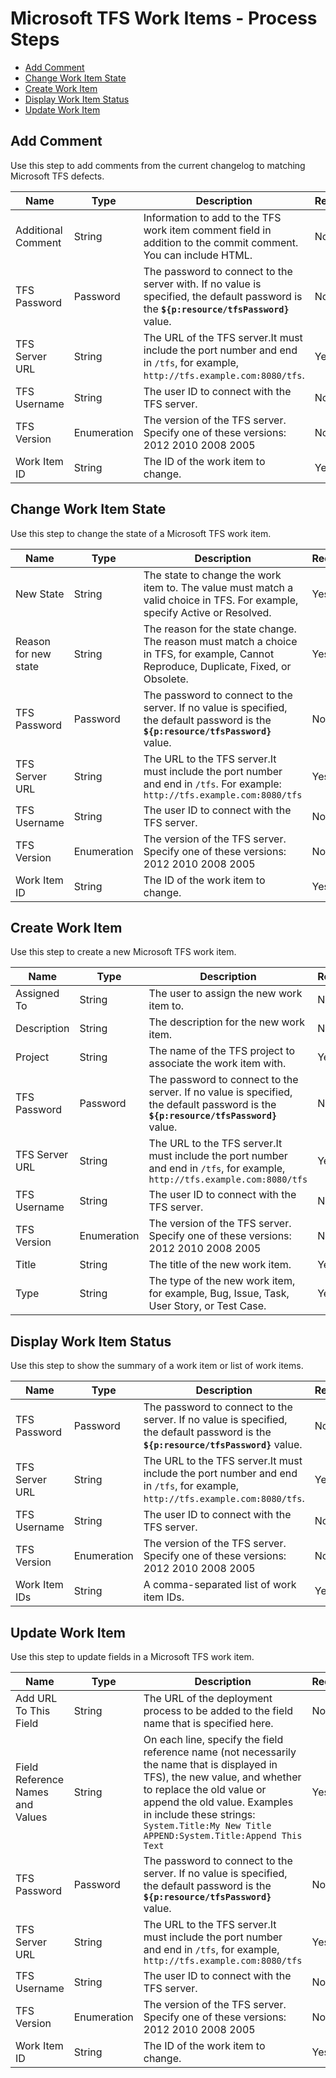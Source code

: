 
# Microsoft TFS Work Items - Process Steps

* [Add Comment](#add_comment)
* [Change Work Item State](#change_work_item_state)
* [Create Work Item](#create_work_item)
* [Display Work Item Status](#display_work_item_status)
* [Update Work Item](#update_work_item)


## Add Comment

Use this step to add comments from the current changelog to matching Microsoft TFS defects.


| Name | Type | Description                                                                                                          | Required |
| ---- | ---- | -------------------------------------------------------------------------------------------------------------------- | -------- |
| Additional Comment | String | Information to add to the TFS work item comment field in addition to the commit comment. You can include HTML. | No |
| TFS Password | Password | The password to connect to the server with. If no value is specified, the default password is the **``${p:resource/tfsPassword}``** value. | No |
| TFS Server URL | String | The URL of the TFS server.It must include the port number and end in `/tfs`, for example, `http://tfs.example.com:8080/tfs`. | Yes |
| TFS Username | String | The user ID to connect with the TFS server. | No |
| TFS Version | Enumeration | The version of the TFS server. Specify one of these versions: 2012 2010 2008 2005 | No |
| Work Item ID | String | The ID of the work item to change. | Yes |

## Change Work Item State

Use this step to change the state of a Microsoft TFS work item.


| Name | Type | Description                                                                                                          | Required |
| ---- | ---- | -------------------------------------------------------------------------------------------------------------------- | -------- |
| New State | String | The state to change the work item to. The value must match a valid choice in TFS. For example, specify Active or Resolved. | Yes |
| Reason for new state | String | The reason for the state change. The reason must match a choice in TFS, for example, Cannot Reproduce, Duplicate, Fixed, or Obsolete. | Yes |
| TFS Password | Password | The password to connect to the server. If no value is specified, the default password is the **``${p:resource/tfsPassword}``** value. | No |
| TFS Server URL | String | The URL to the TFS server.It must include the port number and end in `/tfs`. For example: `http://tfs.example.com:8080/tfs` | Yes |
| TFS Username | String | The user ID to connect with the TFS server. | No |
| TFS Version | Enumeration | The version of the TFS server. Specify one of these versions: 2012 2010 2008 2005 | No |
| Work Item ID | String | The ID of the work item to change. | Yes |

## Create Work Item

Use this step to create a new Microsoft TFS work item.


| Name | Type | Description                                                                                                          | Required |
| ---- | ---- | -------------------------------------------------------------------------------------------------------------------- | -------- |
| Assigned To | String | The user to assign the new work item to. | No |
| Description | String | The description for the new work item. | No |
| Project | String | The name of the TFS project to associate the work item with. | Yes |
| TFS Password | Password | The password to connect to the server. If no value is specified, the default password is the **``${p:resource/tfsPassword}``** value. | No |
| TFS Server URL | String | The URL to the TFS server.It must include the port number and end in `/tfs`, for example, `http://tfs.example.com:8080/tfs` | Yes |
| TFS Username | String | The user ID to connect with the TFS server. | No |
| TFS Version | Enumeration | The version of the TFS server. Specify one of these versions: 2012 2010 2008 2005 | No |
| Title | String | The title of the new work item. | Yes |
| Type | String | The type of the new work item, for example, Bug, Issue, Task, User Story, or Test Case. | Yes |

## Display Work Item Status

Use this step to show the summary of a work item or list of work items.


| Name | Type | Description                                                                                                          | Required |
| ---- | ---- | -------------------------------------------------------------------------------------------------------------------- | -------- |
| TFS Password | Password | The password to connect to the server. If no value is specified, the default password is the **``${p:resource/tfsPassword}``** value. | No |
| TFS Server URL | String | The URL to the TFS server.It must include the port number and end in `/tfs`, for example, `http://tfs.example.com:8080/tfs`. | Yes |
| TFS Username | String | The user ID to connect with the TFS server. | No |
| TFS Version | Enumeration | The version of the TFS server. Specify one of these versions: 2012 2010 2008 2005 | No |
| Work Item IDs | String | A comma-separated list of work item IDs. | Yes |

## Update Work Item

Use this step to update fields in a Microsoft TFS work item.


| Name | Type | Description                                                                                                          | Required |
| ---- | ---- | -------------------------------------------------------------------------------------------------------------------- | -------- |
| Add URL To This Field | String | The URL of the deployment process to be added to the field name that is specified here. | No |
| Field Reference Names and Values | String | On each line, specify the field reference name (not necessarily the name that is displayed in TFS), the new value, and whether to replace the old value or append the old value. Examples in include these strings:  `System.Title:My New Title APPEND:System.Title:Append This Text` | Yes |
| TFS Password | Password | The password to connect to the server. If no value is specified, the default password is the **``${p:resource/tfsPassword}``** value. | No |
| TFS Server URL | String | The URL to the TFS server.It must include the port number and end in `/tfs`, for example, `http://tfs.example.com:8080/tfs` | Yes |
| TFS Username | String | The user ID to connect with the TFS server. | No |
| TFS Version | Enumeration | The version of the TFS server. Specify one of these versions: 2012 2010 2008 2005 | No |
| Work Item ID | String | The ID of the work item to change. | Yes |


